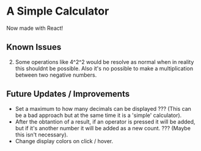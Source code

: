 # A Simple Calculator

Now made with React!

## Known Issues

2. Some operations like 4^2^2 would be resolve as normal when in reality this shouldnt be possible. Also it's no possible to make a multiplication between two negative numbers.

## Future Updates / Improvements

- Set a maximum to how many decimals can be displayed ??? (This can be a bad approach but at the same time it is a 'simple' calculator).
- After the obtantion of a result, if an operator is pressed it will be added, but if it's another number it will be added as a new count. ??? (Maybe this isn't necessary).
- Change display colors on click / hover.
